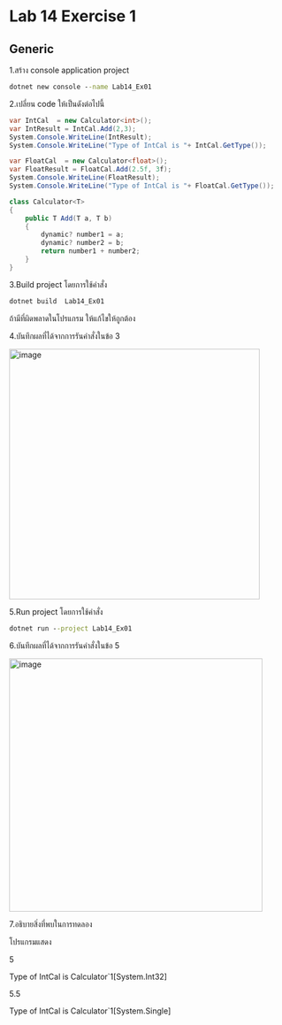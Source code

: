 # Lab 14 Exercise 1

## Generic

1.สร้าง console application project

```cmd
dotnet new console --name Lab14_Ex01
```

2.เปลี่ยน code ให้เป็นดังต่อไปนี้

```cs
var IntCal  = new Calculator<int>();
var IntResult = IntCal.Add(2,3);
System.Console.WriteLine(IntResult);
System.Console.WriteLine("Type of IntCal is "+ IntCal.GetType());

var FloatCal  = new Calculator<float>();
var FloatResult = FloatCal.Add(2.5f, 3f);
System.Console.WriteLine(FloatResult);
System.Console.WriteLine("Type of IntCal is "+ FloatCal.GetType());

class Calculator<T>
{
    public T Add(T a, T b)
    {
        dynamic? number1 = a;
        dynamic? number2 = b;
        return number1 + number2;
    }
}
```

3.Build project โดยการใช้คำสั่ง

```cmd
dotnet build  Lab14_Ex01
```

ถ้ามีที่ผิดพลาดในโปรแกรม ให้แก้ไขให้ถูกต้อง

4.บันทึกผลที่ได้จากการรันคำสั่งในข้อ 3

<img width="453" alt="image" src="https://github.com/chatladawongkanyon/03376836-OOP-2566-Lab-14/assets/144195963/64759bc7-5f9a-4832-b728-f5c8fca8cab9">

5.Run project โดยการใช้คำสั่ง

```cmd
dotnet run --project Lab14_Ex01
```

6.บันทึกผลที่ได้จากการรันคำสั่งในข้อ 5

<img width="458" alt="image" src="https://github.com/chatladawongkanyon/03376836-OOP-2566-Lab-14/assets/144195963/5d8f4bc8-c556-43e7-a870-78b817679814">

7.อธิบายสิ่งที่พบในการทดลอง

โปรแกรมแสดง

5

Type of IntCal is Calculator`1[System.Int32]

5.5

Type of IntCal is Calculator`1[System.Single]
